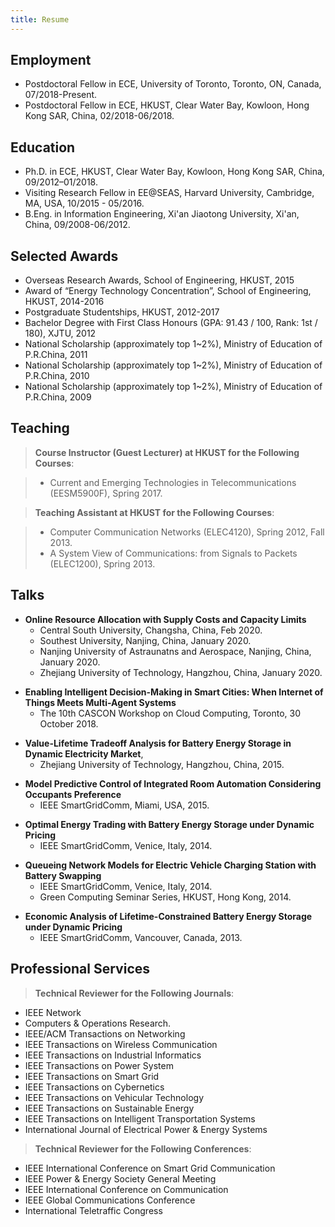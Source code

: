 ```yaml
---
title: Resume
---
```


## Employment
>
- Postdoctoral Fellow in ECE, University of Toronto, Toronto, ON, Canada, 07/2018-Present.
- Postdoctoral Fellow in ECE, HKUST, Clear Water Bay, Kowloon, Hong Kong SAR, China, 02/2018-06/2018.

## Education
>
- Ph.D. in ECE, HKUST, Clear Water Bay, Kowloon, Hong Kong SAR, China, 09/2012–01/2018.
- Visiting Research Fellow in EE@SEAS, Harvard University, Cambridge, MA, USA, 10/2015 - 05/2016.
- B.Eng. in Information Engineering, Xi'an Jiaotong University, Xi'an, China, 09/2008-06/2012.

## Selected Awards
>
- Overseas Research Awards, School of Engineering, HKUST, 2015
- Award of “Energy Technology Concentration”, School of Engineering, HKUST, 2014-2016
- Postgraduate Studentships, HKUST, 2012-2017
- Bachelor Degree with First Class Honours (GPA: 91.43 / 100, Rank: 1st / 180), XJTU, 2012
- National Scholarship (approximately top 1~2%), Ministry of Education of P.R.China, 2011
- National Scholarship (approximately top 1~2%), Ministry of Education of P.R.China, 2010
- National Scholarship (approximately top 1~2%), Ministry of Education of P.R.China, 2009

## Teaching

> **Course Instructor (Guest Lecturer) at HKUST for the Following Courses**:

> - Current and Emerging Technologies in Telecommunications (EESM5900F), Spring 2017.

> **Teaching Assistant at HKUST for the Following Courses**:

> - Computer Communication Networks (ELEC4120), Spring 2012, Fall 2013.
> - A System View of Communications: from Signals to Packets (ELEC1200), Spring 2013.

## Talks

>
- **Online Resource Allocation with Supply Costs and Capacity Limits**
  - Central South University, Changsha, China, Feb 2020.
  - Southest University, Nanjing, China, January 2020. 
  - Nanjing University of Astraunatns and Aerospace, Nanjing, China, January 2020. 
  - Zhejiang University of Technology, Hangzhou, China, January 2020.  
>
- **Enabling Intelligent Decision-Making in Smart Cities: When Internet of Things Meets Multi-Agent Systems**
  - The 10th CASCON Workshop on Cloud Computing, Toronto, 30 October 2018.
>
- **Value-Lifetime Tradeoff Analysis for Battery Energy Storage in Dynamic Electricity Market**, 
  - Zhejiang University of Technology, Hangzhou, China, 2015.
>
- **Model Predictive Control of Integrated Room Automation Considering Occupants Preference**
  - IEEE SmartGridComm, Miami, USA, 2015.
>
- **Optimal Energy Trading with Battery Energy Storage under Dynamic Pricing**
  - IEEE SmartGridComm, Venice, Italy, 2014.
>
- **Queueing Network Models for Electric Vehicle Charging Station with Battery Swapping**
  - IEEE SmartGridComm, Venice, Italy, 2014.
  - Green Computing Seminar Series, HKUST, Hong Kong, 2014.
>
- **Economic Analysis of Lifetime-Constrained Battery Energy Storage under Dynamic Pricing**
  - IEEE SmartGridComm, Vancouver, Canada, 2013.


## Professional Services

> **Technical Reviewer for the Following Journals**:

>
- IEEE Network
- Computers & Operations Research.
- IEEE/ACM Transactions on Networking
- IEEE Transactions on Wireless Communication
- IEEE Transactions on Industrial Informatics
- IEEE Transactions on Power System
- IEEE Transactions on Smart Grid
- IEEE Transactions on Cybernetics
- IEEE Transactions on Vehicular Technology
- IEEE Transactions on Sustainable Energy
- IEEE Transactions on Intelligent Transportation Systems
- International Journal of Electrical Power & Energy Systems

> **Technical Reviewer for the Following Conferences**:

>
- IEEE International Conference on Smart Grid Communication
- IEEE Power & Energy Society General Meeting
- IEEE International Conference on Communication
- IEEE Global Communications Conference
- International Teletraffic Congress
